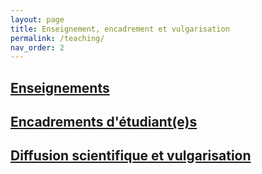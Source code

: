 ```yaml
---
layout: page
title: Enseignement, encadrement et vulgarisation
permalink: /teaching/
nav_order: 2
---
```


## [Enseignements](/enseignement)


## [Encadrements d'étudiant(e)s](/encadrement)



## [Diffusion scientifique et vulgarisation](/diffusion)

